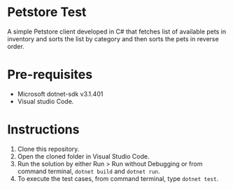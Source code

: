 # Petstore Test
A simple Petstore client developed in C# that fetches list of available pets in inventory and sorts the list by category and then sorts the pets in reverse order. 

# Pre-requisites
- Microsoft dotnet-sdk v3.1.401
- Visual studio Code.

# Instructions

1. Clone this repository.
2. Open the cloned folder in Visual Studio Code.
3. Run the solution by either Run > Run without Debugging or from command terminal, `dotnet build` and `dotnet run`.
4. To execute the test cases, from command terminal, type `dotnet test`.

